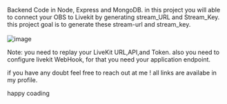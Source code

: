 Backend Code in Node, Express and MongoDB.
in this project you will able to connect your OBS to Livekit by generating stream_URL and Stream_Key.
this project goal is to generate these stream-url and stream_key.
<br><br/>
![image](https://github.com/user-attachments/assets/a6835580-a858-467e-abe8-957a3f237d29)

Note:
you need to replay your LiveKit URL,API,and Token.
also you need to configure livekit WebHook, for that you need your application endpoint.

if you have any doubt feel free to reach out at me ! all links are availabe in my profile.

happy coading
